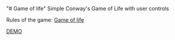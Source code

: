 "# Game of life" 
Simple Conway's Game of Life with user controls

Rules of the game:  [Game of life](https://en.wikipedia.org/wiki/Conway%27s_Game_of_Life)

[DEMO](https://dewinas.github.io/game-of-life)

